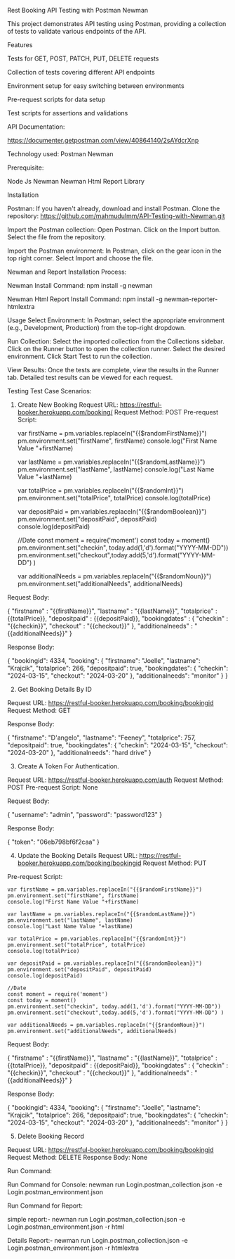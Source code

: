 Rest Booking API Testing with Postman Newman

This project demonstrates API testing using Postman, providing a collection of tests to validate various endpoints of the API.

Features

Tests for GET, POST, PATCH, PUT, DELETE requests

Collection of tests covering different API endpoints

Environment setup for easy switching between environments

Pre-request scripts for data setup

Test scripts for assertions and validations

API Documentation:

https://documenter.getpostman.com/view/40864140/2sAYdcrXnp

Technology used:
Postman
Newman

Prerequisite:

Node Js
Newman
Newman Html Report Library



Installation


Postman: If you haven't already, download and install Postman.
Clone the repository: https://github.com/mahmudulmm/API-Testing-with-Newman.git


Import the Postman collection:
Open Postman.
Click on the Import button.
Select the file from the repository.

Import the Postman environment:
In Postman, click on the gear icon in the top right corner.
Select Import and choose the file.


Newman and Report Installation Process:

Newman Install Command:
npm install -g newman


Newman Html Report Install Command:
 npm install -g newman-reporter-htmlextra


Usage
Select Environment:
In Postman, select the appropriate environment (e.g., Development, Production) from the top-right dropdown.

Run Collection:
Select the imported collection from the Collections sidebar.
Click on the Runner button to open the collection runner.
Select the desired environment.
Click Start Test to run the collection.

View Results:
Once the tests are complete, view the results in the Runner tab.
Detailed test results can be viewed for each request.


Testing
Test Case Scenarios:

1. Create New Booking
Request URL: https://restful-booker.herokuapp.com/booking/
Request Method: POST
Pre-request Script:

    var firstName = pm.variables.replaceIn("{{$randomFirstName}}")
    pm.environment.set("firstName", firstName)
    console.log("First Name Value "+firstName)
    
    var lastName = pm.variables.replaceIn("{{$randomLastName}}")
    pm.environment.set("lastName", lastName)
    console.log("Last Name Value "+lastName)
    
    var totalPrice = pm.variables.replaceIn("{{$randomInt}}")
    pm.environment.set("totalPrice", totalPrice)
    console.log(totalPrice)
    
    var depositPaid = pm.variables.replaceIn("{{$randomBoolean}}")
    pm.environment.set("depositPaid", depositPaid)
    console.log(depositPaid)
    
    //Date
    const moment = require('moment')
    const today = moment()
    pm.environment.set("checkin", today.add(1,'d').format("YYYY-MM-DD"))
    pm.environment.set("checkout",today.add(5,'d').format("YYYY-MM-DD") )
    
    var additionalNeeds = pm.variables.replaceIn("{{$randomNoun}}")
    pm.environment.set("additionalNeeds", additionalNeeds)








Request Body:

 {
     "firstname" : "{{firstName}}",
     "lastname" : "{{lastName}}",
     "totalprice" : {{totalPrice}},
     "depositpaid" : {{depositPaid}},
     "bookingdates" : {
   	  "checkin" : "{{checkin}}",
   	  "checkout" : "{{checkout}}"
     },
     "additionalneeds" : "{{additionalNeeds}}"
 }


Response Body:

 {
     "bookingid": 4334,
     "booking": {
         "firstname": "Joelle",
         "lastname": "Krajcik",
         "totalprice": 266,
         "depositpaid": true,
         "bookingdates": {
             "checkin": "2024-03-15",
             "checkout": "2024-03-20"
         },
         "additionalneeds": "monitor"
     }
 }


2. Get Booking Details By ID

Request URL: https://restful-booker.herokuapp.com/booking/bookingid
Request Method: GET


Response Body:

{
   "firstname": "D'angelo",
   "lastname": "Feeney",
   "totalprice": 757,
   "depositpaid": true,
   "bookingdates": {
       "checkin": "2024-03-15",
       "checkout": "2024-03-20"
   },
   "additionalneeds": "hard drive"
}


3. Create A Token For Authentication.

Request URL: https://restful-booker.herokuapp.com/auth
Request Method: POST
Pre-request Script: None


Request Body:

{
   "username": "admin",
   "password": "password123"
}

Response Body:

{
   "token": "06eb798bf6f2caa"
}






4. Update the Booking Details
Request URL: https://restful-booker.herokuapp.com/booking/bookingid
Request Method: PUT


Pre-request Script:

    var firstName = pm.variables.replaceIn("{{$randomFirstName}}")
    pm.environment.set("firstName", firstName)
    console.log("First Name Value "+firstName)
    
    var lastName = pm.variables.replaceIn("{{$randomLastName}}")
    pm.environment.set("lastName", lastName)
    console.log("Last Name Value "+lastName)
    
    var totalPrice = pm.variables.replaceIn("{{$randomInt}}")
    pm.environment.set("totalPrice", totalPrice)
    console.log(totalPrice)
    
    var depositPaid = pm.variables.replaceIn("{{$randomBoolean}}")
    pm.environment.set("depositPaid", depositPaid)
    console.log(depositPaid)
    
    //Date
    const moment = require('moment')
    const today = moment()
    pm.environment.set("checkin", today.add(1,'d').format("YYYY-MM-DD"))
    pm.environment.set("checkout",today.add(5,'d').format("YYYY-MM-DD") )
    
    var additionalNeeds = pm.variables.replaceIn("{{$randomNoun}}")
    pm.environment.set("additionalNeeds", additionalNeeds)


Request Body:

 {
     "firstname" : "{{firstName}}",
     "lastname" : "{{lastName}}",
     "totalprice" : {{totalPrice}},
     "depositpaid" : {{depositPaid}},
     "bookingdates" : {
   	  "checkin" : "{{checkin}}",
   	  "checkout" : "{{checkout}}"
     },
     "additionalneeds" : "{{additionalNeeds}}"
 }


Response Body:

 {
     "bookingid": 4334,
     "booking": {
         "firstname": "Joelle",
         "lastname": "Krajcik",
         "totalprice": 266,
         "depositpaid": true,
         "bookingdates": {
             "checkin": "2024-03-15",
             "checkout": "2024-03-20"
         },
         "additionalneeds": "monitor"
     }
 }


5. Delete Booking Record

Request URL: https://restful-booker.herokuapp.com/booking/bookingid
Request Method: DELETE
Response Body: None

Run Command:

Run Command for Console:
newman run  Login.postman_collection.json -e Login.postman_environment.json 



Run Command for Report:


simple report:-  newman run Login.postman_collection.json -e Login.postman_environment.json -r html

Details Report:- newman run Login.postman_collection.json -e Login.postman_environment.json -r htmlextra


